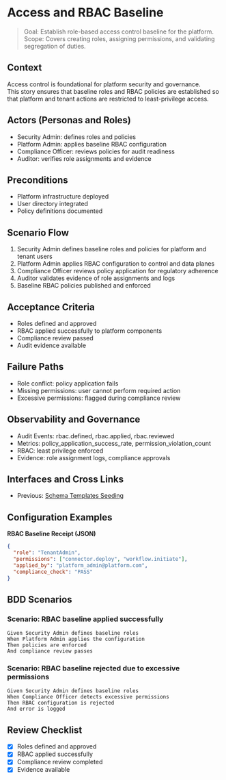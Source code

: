 # Access and RBAC Baseline

> Goal: Establish role-based access control baseline for the platform.  
> Scope: Covers creating roles, assigning permissions, and validating segregation of duties.

## Context
Access control is foundational for platform security and governance.  
This story ensures that baseline roles and RBAC policies are established so that platform and tenant actions are restricted to least-privilege access.

## Actors (Personas and Roles)
- Security Admin: defines roles and policies  
- Platform Admin: applies baseline RBAC configuration  
- Compliance Officer: reviews policies for audit readiness  
- Auditor: verifies role assignments and evidence

## Preconditions
- Platform infrastructure deployed  
- User directory integrated  
- Policy definitions documented

## Scenario Flow
1. Security Admin defines baseline roles and policies for platform and tenant users  
2. Platform Admin applies RBAC configuration to control and data planes  
3. Compliance Officer reviews policy application for regulatory adherence  
4. Auditor validates evidence of role assignments and logs  
5. Baseline RBAC policies published and enforced

## Acceptance Criteria
- Roles defined and approved  
- RBAC applied successfully to platform components  
- Compliance review passed  
- Audit evidence available

## Failure Paths
- Role conflict: policy application fails  
- Missing permissions: user cannot perform required action  
- Excessive permissions: flagged during compliance review

## Observability and Governance
- Audit Events: rbac.defined, rbac.applied, rbac.reviewed  
- Metrics: policy_application_success_rate, permission_violation_count  
- RBAC: least privilege enforced  
- Evidence: role assignment logs, compliance approvals

## Interfaces and Cross Links
- Previous: [Schema Templates Seeding](00c-schema-templates-seeding.md)

## Configuration Examples

**RBAC Baseline Receipt (JSON)**
```json
{
  "role": "TenantAdmin",
  "permissions": ["connector.deploy", "workflow.initiate"],
  "applied_by": "platform_admin@platform.com",
  "compliance_check": "PASS"
}
```

## BDD Scenarios

### Scenario: RBAC baseline applied successfully
```gherkin
Given Security Admin defines baseline roles
When Platform Admin applies the configuration
Then policies are enforced
And compliance review passes
```

### Scenario: RBAC baseline rejected due to excessive permissions
```gherkin
Given Security Admin defines baseline roles
When Compliance Officer detects excessive permissions
Then RBAC configuration is rejected
And error is logged
```

## Review Checklist
- [x] Roles defined and approved  
- [x] RBAC applied successfully  
- [x] Compliance review completed  
- [x] Evidence available  
